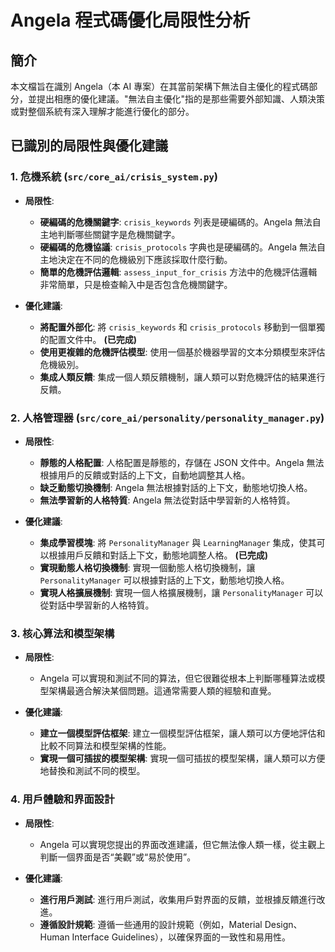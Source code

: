 # Angela 程式碼優化局限性分析

## 簡介

本文檔旨在識別 Angela（本 AI 專案）在其當前架構下無法自主優化的程式碼部分，並提出相應的優化建議。"無法自主優化"指的是那些需要外部知識、人類決策或對整個系統有深入理解才能進行優化的部分。

## 已識別的局限性與優化建議

### 1. 危機系統 (`src/core_ai/crisis_system.py`)

*   **局限性**:
    *   **硬編碼的危機關鍵字**: `crisis_keywords` 列表是硬編碼的。Angela 無法自主地判斷哪些關鍵字是危機關鍵字。
    *   **硬編碼的危機協議**: `crisis_protocols` 字典也是硬編碼的。Angela 無法自主地決定在不同的危機級別下應該採取什麼行動。
    *   **簡單的危機評估邏輯**: `assess_input_for_crisis` 方法中的危機評估邏輯非常簡單，只是檢查輸入中是否包含危機關鍵字。

*   **優化建議**:
    *   **將配置外部化**: 將 `crisis_keywords` 和 `crisis_protocols` 移動到一個單獨的配置文件中。 **(已完成)**
    *   **使用更複雜的危機評估模型**: 使用一個基於機器學習的文本分類模型來評估危機級別。
    *   **集成人類反饋**: 集成一個人類反饋機制，讓人類可以對危機評估的結果進行反饋。

### 2. 人格管理器 (`src/core_ai/personality/personality_manager.py`)

*   **局限性**:
    *   **靜態的人格配置**: 人格配置是靜態的，存儲在 JSON 文件中。Angela 無法根據用戶的反饋或對話的上下文，自動地調整其人格。
    *   **缺乏動態切換機制**: Angela 無法根據對話的上下文，動態地切換人格。
    *   **無法學習新的人格特質**: Angela 無法從對話中學習新的人格特質。

*   **優化建議**:
    *   **集成學習模塊**: 將 `PersonalityManager` 與 `LearningManager` 集成，使其可以根據用戶反饋和對話上下文，動態地調整人格。 **(已完成)**
    *   **實現動態人格切換機制**: 實現一個動態人格切換機制，讓 `PersonalityManager` 可以根據對話的上下文，動態地切換人格。
    *   **實現人格擴展機制**: 實現一個人格擴展機制，讓 `PersonalityManager` 可以從對話中學習新的人格特質。

### 3. 核心算法和模型架構

*   **局限性**:
    *   Angela 可以實現和測試不同的算法，但它很難從根本上判斷哪種算法或模型架構最適合解決某個問題。這通常需要人類的經驗和直覺。

*   **優化建議**:
    *   **建立一個模型評估框架**: 建立一個模型評估框架，讓人類可以方便地評估和比較不同算法和模型架構的性能。
    *   **實現一個可插拔的模型架構**: 實現一個可插拔的模型架構，讓人類可以方便地替換和測試不同的模型。

### 4. 用戶體驗和界面設計

*   **局限性**:
    *   Angela 可以實現您提出的界面改進建議，但它無法像人類一樣，從主觀上判斷一個界面是否“美觀”或“易於使用”。

*   **優化建議**:
    *   **進行用戶測試**: 進行用戶測試，收集用戶對界面的反饋，並根據反饋進行改進。
    *   **遵循設計規範**: 遵循一些通用的設計規範（例如，Material Design、Human Interface Guidelines），以確保界面的一致性和易用性。
